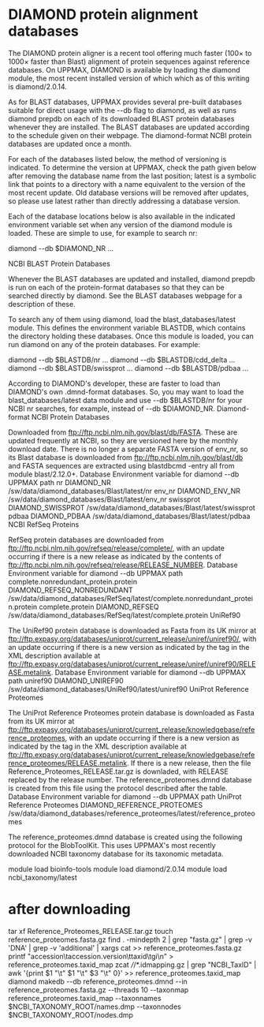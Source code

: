 # DIAMOND protein alignment databases

The DIAMOND protein aligner is a recent tool offering much faster (100× to 1000× faster than Blast) alignment of protein sequences against reference databases. On UPPMAX, DIAMOND is available by loading the diamond module, the most recent installed version of which which as of this writing is diamond/2.0.14.

As for BLAST databases, UPPMAX provides several pre-built databases suitable for direct usage with the --db flag to diamond, as well as runs diamond prepdb on each of its downloaded BLAST protein databases whenever they are installed. The BLAST databases are updated according to the schedule given on their webpage. The diamond-format NCBI protein databases are updated once a month.

For each of the databases listed below, the method of versioning is indicated. To determine the version at UPPMAX, check the path given below after removing the database name from the last position; latest is a symbolic link that points to a directory with a name equivalent to the version of the most recent update. Old database versions will be removed after updates, so please use latest rather than directly addressing a database version.

Each of the database locations below is also available in the indicated environment variable set when any version of the diamond module is loaded. These are simple to use, for example to search nr:

diamond --db $DIAMOND_NR ...

NCBI BLAST Protein Databases

Whenever the BLAST databases are updated and installed, diamond prepdb is run on each of the protein-format databases so that they can be searched directly by diamond. See the BLAST databases webpage for a description of these.

To search any of them using diamond, load the blast_databases/latest module. This defines the environment variable BLASTDB, which contains the directory holding these databases. Once this module is loaded, you can run diamond on any of the protein databases. For example:

diamond --db $BLASTDB/nr ...
diamond --db $BLASTDB/cdd_delta ...
diamond --db $BLASTDB/swissprot ...
diamond --db $BLASTDB/pdbaa ...

According to DIAMOND's developer, these are faster to load than DIAMOND's own .dmnd-format databases. So, you may want to load the blast_databases/latest data module and use --db $BLASTDB/nr for your NCBI nr searches, for example, instead of --db $DIAMOND_NR.
Diamond-format NCBI Protein Databases

Downloaded from ftp://ftp.ncbi.nlm.nih.gov/blast/db/FASTA. These are updated frequently at NCBI, so they are versioned here by the monthly download date. There is no longer a separate FASTA version of env_nr, so its Blast database is downloaded from ftp://ftp.ncbi.nlm.nih.gov/blast/db and FASTA sequences are extracted using blastdbcmd -entry all from module blast/2.12.0+.
Database 	Environment variable for diamond --db 	UPPMAX path
nr 	DIAMOND_NR 	/sw/data/diamond_databases/Blast/latest/nr
env_nr 	DIAMOND_ENV_NR 	/sw/data/diamond_databases/Blast/latest/env_nr
swissprot 	DIAMOND_SWISSPROT 	/sw/data/diamond_databases/Blast/latest/swissprot
pdbaa 	DIAMOND_PDBAA 	/sw/data/diamond_databases/Blast/latest/pdbaa
NCBI RefSeq Proteins

RefSeq protein databases are downloaded from ftp://ftp.ncbi.nlm.nih.gov/refseq/release/complete/, with an update occurring if there is a new release as indicated by the contents of ftp://ftp.ncbi.nlm.nih.gov/refseq/release/RELEASE_NUMBER.
Database 	Environment variable for diamond --db 	UPPMAX path
complete.nonredundant_protein.protein 	DIAMOND_REFSEQ_NONREDUNDANT 	/sw/data/diamond_databases/RefSeq/latest/complete.nonredundant_protein.protein
complete.protein 	DIAMOND_REFSEQ 	/sw/data/diamond_databases/RefSeq/latest/complete.protein
UniRef90

The UniRef90 protein database is downloaded as Fasta from its UK mirror at ftp://ftp.expasy.org/databases/uniprot/current_release/uniref/uniref90/, with an update occurring if there is a new version as indicated by the <version> tag in the XML description available at ftp://ftp.expasy.org/databases/uniprot/current_release/uniref/uniref90/RELEASE.metalink.
Database 	Environment variable for diamond --db 	UPPMAX path
uniref90 	DIAMOND_UNIREF90 	/sw/data/diamond_databases/UniRef90/latest/uniref90
UniProt Reference Proteomes

The UniProt Reference Proteomes protein database is downloaded as Fasta from its UK mirror at ftp://ftp.expasy.org/databases/uniprot/current_release/knowledgebase/reference_proteomes, with an update occurring if there is a new version as indicated by the <version> tag in the XML description available at ftp://ftp.expasy.org/databases/uniprot/current_release/knowledgebase/reference_proteomes/RELEASE.metalink. If there is a new release, then the file Reference_Proteomes_RELEASE.tar.gz is downladed, with RELEASE replaced by the release number. The reference_proteomes.dmnd database is created from this file using the protocol described after the table.
Database 	Environment variable for diamond --db 	UPPMAX path
UniProt Reference Proteomes 	DIAMOND_REFERENCE_PROTEOMES 	/sw/data/diamond_databases/reference_proteomes/latest/reference_proteomes

The reference_proteomes.dmnd database is created using the following protocol for the BlobToolKit. This uses UPPMAX's most recently downloaded NCBI taxonomy database for its taxonomic metadata.

module load bioinfo-tools
module load diamond/2.0.14
module load ncbi_taxonomy/latest
# after downloading
tar xf Reference_Proteomes_RELEASE.tar.gz
touch reference_proteomes.fasta.gz
find . -mindepth 2 | grep "fasta.gz" | grep -v 'DNA' | grep -v 'additional' | xargs cat >> reference_proteomes.fasta.gz
printf "accession\taccession.version\ttaxid\tgi\n" > reference_proteomes.taxid_map
zcat */*/*.idmapping.gz | grep "NCBI_TaxID" | awk '{print $1 "\t" $1 "\t" $3 "\t" 0}' >> reference_proteomes.taxid_map
diamond makedb --db reference_proteomes.dmnd --in reference_proteomes.fasta.gz --threads 10 --taxonmap reference_proteomes.taxid_map --taxonnames $NCBI_TAXONOMY_ROOT/names.dmp --taxonnodes $NCBI_TAXONOMY_ROOT/nodes.dmp

